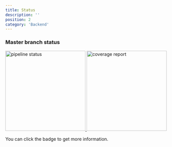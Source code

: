 ```yaml
---
title: Status
description: ''
position: 2
category: 'Backend'
---
```

### Master branch status
<a href="https://gitlab.com/seelo/pomodoro/backend/-/commits/master">
  <img alt="pipeline status" width="250"  src="https://gitlab.com/seelo/pomodoro/backend/badges/master/pipeline.svg" />
</a>

<a href="https://coverage.pomodoro.seelo.ch/">
  <img alt="coverage report" width="250"  src="https://gitlab.com/seelo/pomodoro/backend/badges/master/coverage.svg" />
</a>

You can click the badge to get more information.